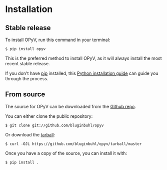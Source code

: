 # Installation

## Stable release

To install OPyV, run this command in your
terminal:

``` console
$ pip install opyv
```

This is the preferred method to install OPyV, as it will always install the most recent stable release.

If you don't have [pip][] installed, this [Python installation guide][]
can guide you through the process.

## From source

The source for OPyV can be downloaded from
the [Github repo][].

You can either clone the public repository:

``` console
$ git clone git://github.com/bluginbuhl/opyv
```

Or download the [tarball][]:

``` console
$ curl -OJL https://github.com/bluginbuhl/opyv/tarball/master
```

Once you have a copy of the source, you can install it with:

``` console
$ pip install .
```

  [pip]: https://pip.pypa.io
  [Python installation guide]: http://docs.python-guide.org/en/latest/starting/installation/
  [Github repo]: https://github.com/%7B%7B%20cookiecutter.github_username%20%7D%7D/%7B%7B%20cookiecutter.project_slug%20%7D%7D
  [tarball]: https://github.com/%7B%7B%20cookiecutter.github_username%20%7D%7D/%7B%7B%20cookiecutter.project_slug%20%7D%7D/tarball/master

